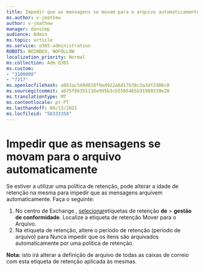 ```yaml
---
title: Impedir que as mensagens se movam para o arquivo automaticamente
ms.author: v-jmathew
author: v-jmathew
manager: dansimp
audience: Admin
ms.topic: article
ms.service: o365-administration
ROBOTS: NOINDEX, NOFOLLOW
localization_priority: Normal
ms.collection: Adm_O365
ms.custom:
- "3100008"
- "7217"
ms.openlocfilehash: a083ac548d818f0ed922a6d17b38c3a3df2d86c0
ms.sourcegitcommit: ab75f66355116e995b3cb5505465b31989339e28
ms.translationtype: MT
ms.contentlocale: pt-PT
ms.lasthandoff: 08/13/2021
ms.locfileid: "58333358"
---
```

# <a name="stop-messages-from-moving-to-the-archive-automatically"></a>Impedir que as mensagens se movam para o arquivo automaticamente

Se estiver a utilizar uma política de retenção, pode alterar a idade de retenção na mesma para impedir que as mensagens arquivem automaticamente. Faça o seguinte:

1. No centro de Exchange , [selecionar](https://go.microsoft.com/fwlink/?linkid=2059104)etiquetas de retenção **de**  >  **gestão de conformidade**. Localize a etiqueta de retenção Mover para o Arquivo.
2. Na etiqueta de retenção, altere o período de  retenção (período de arquivo) para Nunca impedir que os itens são arquivados automaticamente por uma política de retenção.

**Nota:** isto irá alterar a definição de arquivo de todas as caixas de correio com esta etiqueta de retenção aplicada às mesmas.
